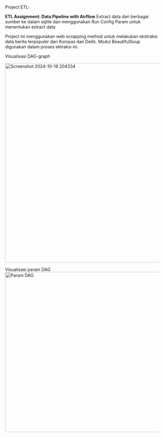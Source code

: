 Project ETL: 

**ETL Assignment: Data Pipeline with Airflow**
Extract data dari berbagai sumber ke dalam sqlite dan menggunakan Run Config Param untuk menentukan extract data

Project ini menggunakan web scrapping method untuk melakukan ekstraksi data berita terpopuler dari Kompas dan Detik. 
Modul BeautifulSoup digunakan dalam proses ektraksi ini.

Visualisasi DAG-graph

<img width="653" alt="Screenshot 2024-10-18 204334" src="https://github.com/user-attachments/assets/1bcfa541-a30b-4409-9bf8-fb33db5ee7c8">


Visualisasi param DAG
<img width="524" alt="Param DAG" src="https://github.com/user-attachments/assets/d22ab52e-bffd-4876-9974-a168d87d972c">



